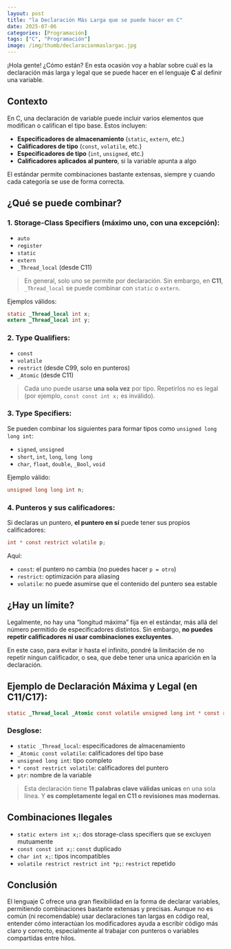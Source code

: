 ```yaml
---
layout: post
title: "la Declaración Más Larga que se puede hacer en C"
date: 2025-07-06
categories: [Programación]
tags: ["C", "Programación"]
image: /img/thumb/declaracionmaslargac.jpg
---
```


¡Hola gente! ¿Cómo están? En esta ocasión voy a hablar sobre cuál es la declaración más larga y legal que se puede hacer en el lenguaje **C** al definir una variable.

## Contexto

En C, una declaración de variable puede incluir varios elementos que modifican o califican el tipo base. Estos incluyen:

* **Especificadores de almacenamiento** (`static`, `extern`, etc.)
* **Calificadores de tipo** (`const`, `volatile`, etc.)
* **Especificadores de tipo** (`int`, `unsigned`, etc.)
* **Calificadores aplicados al puntero**, si la variable apunta a algo

El estándar permite combinaciones bastante extensas, siempre y cuando cada categoría se use de forma correcta.

## ¿Qué se puede combinar?

### 1. **Storage-Class Specifiers** (máximo uno, con una excepción):

* `auto`
* `register`
* `static`
* `extern`
* `_Thread_local` (desde C11)

> En general, solo uno se permite por declaración. Sin embargo, en **C11**, `_Thread_local` se puede combinar con `static` o `extern`.

Ejemplos válidos:

```c
static _Thread_local int x;
extern _Thread_local int y;
```

### 2. **Type Qualifiers**:

* `const`
* `volatile`
* `restrict` (desde C99, solo en punteros)
* `_Atomic` (desde C11)

> Cada uno puede usarse **una sola vez** por tipo. Repetirlos no es legal (por ejemplo, `const const int x;` es inválido).

### 3. **Type Specifiers**:

Se pueden combinar los siguientes para formar tipos como `unsigned long long int`:

* `signed`, `unsigned`
* `short`, `int`, `long`, `long long`
* `char`, `float`, `double`, `_Bool`, `void`

Ejemplo válido:

```c
unsigned long long int n;
```

### 4. **Punteros y sus calificadores**:

Si declaras un puntero, **el puntero en sí** puede tener sus propios calificadores:

```c
int * const restrict volatile p;
```

Aquí:

* `const`: el puntero no cambia (no puedes hacer `p = otro`)
* `restrict`: optimización para aliasing
* `volatile`: no puede asumirse que el contenido del puntero sea estable

## ¿Hay un límite?

Legalmente, no hay una “longitud máxima” fija en el estándar, más allá del número permitido de especificadores distintos. Sin embargo, **no puedes repetir calificadores ni usar combinaciones excluyentes**.

En este caso, para evitar ir hasta el infinito, pondré la limitación de no repetir ningun calificador, o sea, que debe tener una unica aparición en la declaración.

## Ejemplo de Declaración Máxima y Legal (en C11/C17):

```c
static _Thread_local _Atomic const volatile unsigned long int * const restrict volatile ptr;
```

### Desglose:

* `static _Thread_local`: especificadores de almacenamiento
* `_Atomic const volatile`: calificadores del tipo base
* `unsigned long int`: tipo completo
* `* const restrict volatile`: calificadores del puntero
* `ptr`: nombre de la variable

> Esta declaración tiene **11 palabras clave válidas unicas** en una sola línea. Y **es completamente legal en C11 o revisiones mas modernas**.


##  Combinaciones Ilegales

* `static extern int x;`:  dos storage-class specifiers que se excluyen mutuamente
* `const const int x;`:  `const` duplicado
* `char int x;`:  tipos incompatibles
* `volatile restrict restrict int *p;`:  `restrict` repetido


## Conclusión

El lenguaje C ofrece una gran flexibilidad en la forma de declarar variables, permitiendo combinaciones bastante extensas y precisas. Aunque no es común (ni recomendable) usar declaraciones tan largas en código real, entender cómo interactúan los modificadores ayuda a escribir código más claro y correcto, especialmente al trabajar con punteros o variables compartidas entre hilos.